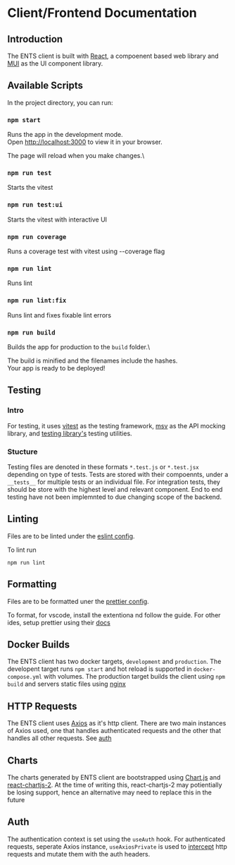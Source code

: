 # Client/Frontend Documentation

## Introduction

The ENTS client is built with [React](https://react.dev/), a compoenent based web library and [MUI](https://mui.com/) as the UI component library.

## Available Scripts

In the project directory, you can run:

### `npm start`

Runs the app in the development mode.\
Open [http://localhost:3000](http://localhost:3000) to view it in your browser.

The page will reload when you make changes.\

### `npm run test`

Starts the vitest

### `npm run test:ui`

Starts the vitest with interactive UI

### `npm run coverage`

Runs a coverage test with vitest using --coverage flag

### `npm run lint`

Runs lint

### `npm run lint:fix`

Runs lint and fixes fixable lint errors

### `npm run build`

Builds the app for production to the `build` folder.\

The build is minified and the filenames include the hashes.\
Your app is ready to be deployed!


## Testing

### Intro

For testing, it uses [vitest](https://vitest.dev/) as the testing framework, [msv](https://mswjs.io/) as the API mocking library, and [testing library's](https://testing-library.com/) testing utilities.

### Stucture

Testing files are denoted in these formats `*.test.js` or `*.test.jsx` depending on type of tests. Tests are stored with their compoennts, under a `__tests__` for multiple tests or an individual file. For integration tests, they should be store with the highest level and relevant component. End to end testing have not been implemnted to due changing scope of the backend.

## Linting

Files are to be linted under the [eslint config](.eslintrc.json).

To lint run

```console
npm run lint
```

## Formatting

Files are to be formatted uner the [prettier config](.prettierrc.json).

To format, for vscode, install the extentiona nd follow the guide. For other ides, setup prettier using their [docs](https://prettier.io/docs/en/install)

## Docker Builds

The ENTS client has two docker targets, `development` and `production`. The developent target runs `npm start` and hot reload is supported in `docker-compose.yml` with volumes. The production target builds the client using `npm build` and servers static files using [nginx](https://www.f5.com/products/nginx)

## HTTP Requests

The ENTS client uses [Axios](https://axios-http.com/) as it's http client. There are two main instances of Axios used, one that handles authenticated requests and the other that handles all other requests. See [auth](#auth)

## Charts

The charts generated by ENTS client are bootstrapped using [Chart.js](https://www.chartjs.org/) and [react-chartjs-2](https://github.com/reactchartjs/react-chartjs-2). At the time of writing this, react-chartjs-2 may potientially be losing support, hence an alternative may need to replace this in the future

## Auth

The authentication context is set using the `useAuth` hook. For authenticated requests, seperate Axios instance, `useAxiosPrivate` is used to [intercept](https://axios-http.com/docs/interceptors) http requests and mutate them with the auth headers.
